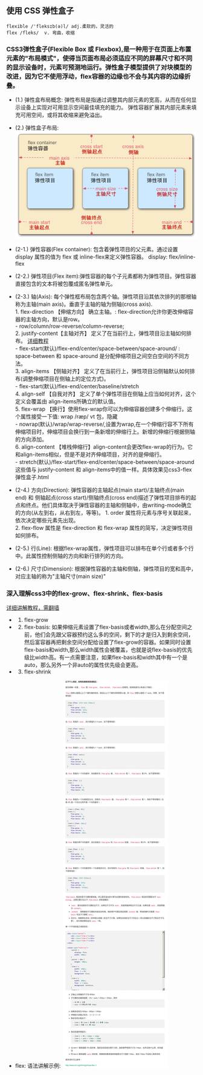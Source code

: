 ## 使用 CSS 弹性盒子

    flexible /'fleksɪb(ə)l/ adj.柔软的，灵活的
    flex /fleks/  v. 弯曲，收缩

### CSS3弹性盒子(Flexible Box 或 Flexbox),是一种用于在页面上布置元素的"布局模式"，使得当页面布局必须适应不同的屏幕尺寸和不同的显示设备时，元素可预测地运行。弹性盒子模型提供了对块模型的改进，因为它不使用浮动，flex容器的边缘也不会与其内容的边缘折叠。
- (1.) 弹性盒布局概念: 弹性布局是指通过调整其内部元素的宽高，从而在任何显示设备上实现对可用显示空间最佳填充的能力。 弹性容器扩展其内部元素来填充可用空间，或将其收缩来避免溢出。

- (2.) 弹性盒子布局: ![弹性容器描述](flexbox.png)
 + (2-1.) 弹性容器(Flex container): 包含着弹性项目的父元素。通过设置 display 属性的值为 flex 或 inline-flex来定义弹性容器。
               display: flex/inline-flex

 + (2-2.) 弹性项目(Flex item):弹性容器的每个子元素都称为弹性项目。弹性容器直接包含的文本将被包覆成匿名弹性单元。

 + (2-3.) 轴(Axis):        每个弹性框布局包含两个轴。弹性项目沿其依次排列的那根轴称为主轴(main axis)。垂直于主轴的轴为侧轴(cross axis).<br>
        1. flex-direction 【伸缩方向】 确立主轴。: flex-direction允许你更改伸缩容器的主轴方向，默认是row。 <br> 
                    - row/column/row-reverse/column-reverse; <br>
        2. justify-content【主轴对齐】 定义了在当前行上，弹性项目沿主轴如何排布。 [详细教程](http://www.w3cplus.com/blog/666.html) <br> 
                    - flex-start(默认)/flex-end/center/space-between/space-around/ : space-between 和 space-around 是分配伸缩项目之间空白空间的不同方法。<br> 
        3. align-items    【侧轴对齐】 定义了在当前行上，弹性项目沿侧轴默认如何排布(调整伸缩项目在侧轴上的定位方式)。 <br>
                    - flex-start(默认)/flex-end/center/baseline/stretch   <br>
        4. align-self     【自我对齐】 定义了单个弹性项目在侧轴上应当如何对齐，这个定义会覆盖由 align-items所确立的默认值。<br>
        5. flex-wrap      【换行】使用flex-wrap你可以为伸缩容器创建多个伸缩行。这个属性接受一下值:  wrap /ræp/ vt 包，隐藏 <br>
                    - nowrap(默认)/wrap/wrap-reverse/,设置为wrap,在一个伸缩行容不下所有伸缩项目时，伸缩项目会换行到一条新增的伸缩行上。新增的伸缩行根据侧轴的方向添加。 <br>
        6. align-content  【堆栈伸缩行】align-content会更改flex-wrap的行为。它和align-items相似，但是不是对齐伸缩项目，对齐的是伸缩行。<br>
                    - stretch(默认)/flex-start/flex-end/center/space-between/space-around 这些值与 justify-content 和 align-items中的值一样。具体效果见css3-flex弹性盒子.html  <br>

 + (2-4.) 方向(Direction):  弹性容器的主轴起点(main start)/主轴终点(main end) 和 侧轴起点(cross start)/侧轴终点(cross end)描述了弹性项目排布的起点和终点。他们具体取决于弹性容器的主轴和侧轴中，由writing-mode确立的方向(从左到右，从右到左，等等)。
        1. order 属性将元素与序号关联起来，依次决定哪些元素先出现。<br>
        2. flex-flow 属性是 flex-direction 和 flex-wrap 属性的简写，决定弹性项目如何排布。<br>

 + (2-5.) 行(Line):         根据flex-wrap属性，弹性项目可以排布在单个行或者多个行中。此属性控制侧轴的方向和新行排列的方向。
 + (2-6.) 尺寸(Dimension):  根据弹性容器的主轴和侧轴，弹性项目的宽和高中，对应主轴的称为"主轴尺寸(main size)"
 
 
### 深入理解css3中的flex-grow、flex-shrink、flex-basis 
  [详细讲解教程，需翻墙](http://zhoon.github.io/css3/2014/08/23/flex.html)
- 1. flex-grow
- 2. flex-basis: 如果伸缩元素设置了flex-basis或者width,那么在分配空间之前，他们会先跟父容器预约这么多的空间，剩下的才是归入到剩余空间，然后富容器再把剩余空间分配给设置了flex-grow的容器。如果同时设置flex-basis和width,那么width属性会被覆盖，也就是说flex-basis的优先级比width高。有一点需要注意，如果flex-basis和width其中有一个是auto，那么另外一个非auto的属性优先级会更高。
- 3. flex-shrink
+ flex: 语法讲解示例: 
 ![flex语法详细讲解](flex-acronym.jpg)